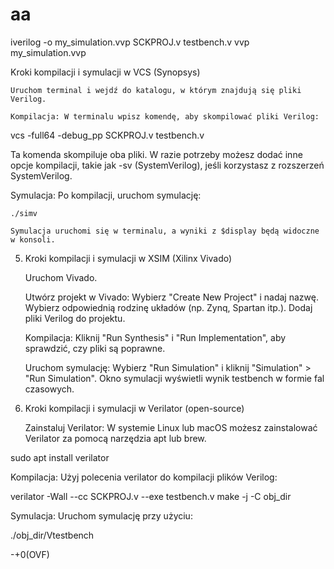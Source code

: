 # aa
iverilog -o my_simulation.vvp SCKPROJ.v testbench.v
vvp my_simulation.vvp

Kroki kompilacji i symulacji w VCS (Synopsys)

    Uruchom terminal i wejdź do katalogu, w którym znajdują się pliki Verilog.

    Kompilacja: W terminalu wpisz komendę, aby skompilować pliki Verilog:

vcs -full64 -debug_pp SCKPROJ.v testbench.v

Ta komenda skompiluje oba pliki. W razie potrzeby możesz dodać inne opcje kompilacji, takie jak -sv (SystemVerilog), jeśli korzystasz z rozszerzeń SystemVerilog.

Symulacja: Po kompilacji, uruchom symulację:

    ./simv

    Symulacja uruchomi się w terminalu, a wyniki z $display będą widoczne w konsoli.

5. Kroki kompilacji i symulacji w XSIM (Xilinx Vivado)

    Uruchom Vivado.

    Utwórz projekt w Vivado:
        Wybierz "Create New Project" i nadaj nazwę.
        Wybierz odpowiednią rodzinę układów (np. Zynq, Spartan itp.).
        Dodaj pliki Verilog do projektu.

    Kompilacja:
        Kliknij "Run Synthesis" i "Run Implementation", aby sprawdzić, czy pliki są poprawne.

    Uruchom symulację:
        Wybierz "Run Simulation" i kliknij "Simulation" > "Run Simulation".
        Okno symulacji wyświetli wynik testbench w formie fal czasowych.

6. Kroki kompilacji i symulacji w Verilator (open-source)

    Zainstaluj Verilator: W systemie Linux lub macOS możesz zainstalować Verilator za pomocą narzędzia apt lub brew.

sudo apt install verilator

Kompilacja: Użyj polecenia verilator do kompilacji plików Verilog:

verilator -Wall --cc SCKPROJ.v --exe testbench.v
make -j -C obj_dir

Symulacja: Uruchom symulację przy użyciu:

./obj_dir/Vtestbench




-+0(OVF)
